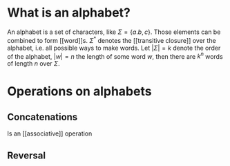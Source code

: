 
# What is an alphabet?

An alphabet is a set of characters, like $\Sigma=\{a. b, c\}$. Those elements can be combined to form [[word]]s. $\Sigma^*$ denotes the [[transitive closure]] over the alphabet, i.e. all possible ways to make words. Let $|\Sigma| =k$ denote the order of the alphabet, $|w|=n$ the length of some word $w$, then there are $k^n$ words of length $n$ over $\Sigma$.


# Operations on alphabets

## Concatenations
Is an [[associative]] operation


## Reversal
